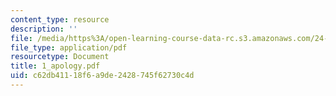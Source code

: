 ```yaml
---
content_type: resource
description: ''
file: /media/https%3A/open-learning-course-data-rc.s3.amazonaws.com/24-01-classics-in-western-philosophy-spring-2006/c62db41118f6a9de2428745f62730c4d_1_apology.pdf
file_type: application/pdf
resourcetype: Document
title: 1_apology.pdf
uid: c62db411-18f6-a9de-2428-745f62730c4d
---
```

